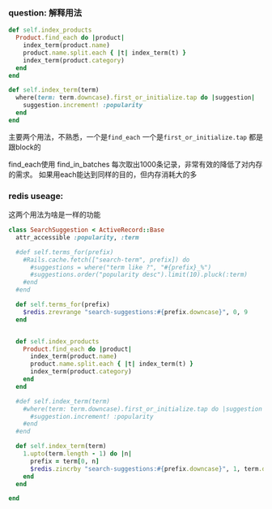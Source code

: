 ### question: 解释用法

```ruby
def self.index_products
  Product.find_each do |product|
    index_term(product.name)
    product.name.split.each { |t| index_term(t) }
    index_term(product.category)
  end
end

def self.index_term(term)
  where(term: term.downcase).first_or_initialize.tap do |suggestion|
    suggestion.increment! :popularity
  end
end
```

主要两个用法，不熟悉，一个是`find_each` 一个是`first_or_initialize.tap` 都是跟block的

find_each使用 find_in_batches 每次取出1000条记录，非常有效的降低了对内存的需求。 如果用each能达到同样的目的，但内存消耗大的多

### redis useage:

这两个用法为啥是一样的功能

```ruby
class SearchSuggestion < ActiveRecord::Base
  attr_accessible :popularity, :term

  #def self.terms_for(prefix)
    #Rails.cache.fetch(["search-term", prefix]) do
      #suggestions = where("term like ?", "#{prefix}_%")
      #suggestions.order("popularity desc").limit(10).pluck(:term)
    #end
  #end

  def self.terms_for(prefix)
    $redis.zrevrange "search-suggestions:#{prefix.downcase}", 0, 9
  end 


  def self.index_products
    Product.find_each do |product|
      index_term(product.name)
      product.name.split.each { |t| index_term(t) }
      index_term(product.category)
    end
  end

  #def self.index_term(term)
    #where(term: term.downcase).first_or_initialize.tap do |suggestion|
      #suggestion.increment! :popularity
    #end
  #end  

  def self.index_term(term)
    1.upto(term.length - 1) do |n|
      prefix = term[0, n]
      $redis.zincrby "search-suggestions:#{prefix.downcase}", 1, term.downcase
    end
  end

end


```
